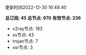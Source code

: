 更新时间2022-12-30 16:48:40

**总订阅: 45**
**总节点: 970**
**有效节点: 236**
- v2ray节点: 183
- ss节点: 43
- trojan节点: 7
- ssr节点: 3
